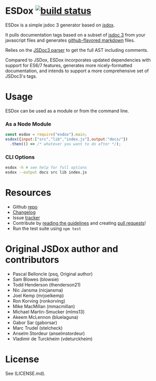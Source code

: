# ESDox [![build status](https://travis-ci.org/nphyx/esdox.svg?branch=master)](https://travis-ci.org/nphyx/esdox)
ESDox is a simple jsdoc 3 generator based on [jsdox](https://github.com/sutoiku/jsdox).

It pulls documentation tags based on a subset of [jsdoc 3](https://usejsdoc.org/) from your javascript files and 
generates [github-flavored markdown](https://guides.github.com/features/mastering-markdown/) files.

Relies on the [JSDoc3 parser](https://github.com/mrjoelkemp/jsdoc3-parser) to get the full AST including comments.

Compared to JSDox, ESDox incorporates updated dependencies with support for ES6/7 features, generates more nicely-formatted
documentation, and intends to support a more comprehensive set of JSDoc3's tags.

# Usage
ESDox can be used as a module or from the command line.

### As a Node Module
```javascript
const esdox = require("esdox").main;
esdox({input:["src","lib","index.js"],output:"docs/"})
  .then(() => /* whatever you want to do after */);
```

### CLI Options
```bash
esdox -h # see help for full options
esdox --output docs src lib index.js
```

# Resources
* Github [repo](https://github.com/nphyx/esdox)
* [Changelog](https://github.com/nphyx/esdox/blob/master/CHANGES.md)
* Issue [tracker](https://github.com/nphyx/esdox/issues)
* Contribute by [reading the guidelines](https://github.com/nphyx/esdox/blob/master/Contributing.md) and creating [pull requests](https://github.com/nphyx/esdox/pulls)!
* Run the test suite using `npm test`

# Original JSDox author and contributors
* Pascal Belloncle (psq, Original author)
* Sam Blowes (blowsie)
* Todd Henderson (thenderson21)
* Nic Jansma (nicjansma)
* Joel Kemp (mrjoelkemp)
* Ron Korving (ronkorving)
* Mike MacMillan (mmacmillan)
* Michael Martin-Smucker (mlms13)
* Akeem McLennon (bluelaguna)
* Gabor Sar (gaborsar)
* Marc Trudel (stelcheck)
* Anselm Stordeur (anselmstordeur)
* Vladimir de Turckheim (vdeturckheim)

# License
See (LICENSE.md).
